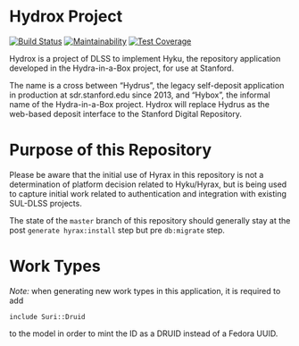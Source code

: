 # Hydrox Project

[![Build Status](https://travis-ci.org/sul-dlss/hydrox.svg?branch=master)](https://travis-ci.org/sul-dlss/hydrox)
[![Maintainability](https://api.codeclimate.com/v1/badges/c5f334ba892cf3ac32c5/maintainability)](https://codeclimate.com/github/sul-dlss/hydrox/maintainability)
[![Test Coverage](https://api.codeclimate.com/v1/badges/c5f334ba892cf3ac32c5/test_coverage)](https://codeclimate.com/github/sul-dlss/hydrox/test_coverage)

Hydrox is a project of DLSS to implement Hyku, the repository application developed in the Hydra-in-a-Box project, for use at Stanford.  

The name is a cross between “Hydrus”, the legacy self-deposit application in production at sdr.stanford.edu since 2013, and “Hybox”, the informal name of the Hydra-in-a-Box project. Hydrox will replace Hydrus as the web-based deposit interface to the Stanford Digital Repository.

# Purpose of this Repository

Please be aware that the initial use of Hyrax in this repository is not a determination of platform decision related to Hyku/Hyrax, but is being used to capture initial work related to authentication and integration with existing SUL-DLSS projects.

The state of the `master` branch of this repository should generally stay at the post `generate hyrax:install` step but pre `db:migrate` step.

# Work Types

*Note:* when generating new work types in this application, it is required to add

```
include Suri::Druid
```

to the model in order to mint the ID as a DRUID instead of a Fedora UUID.
